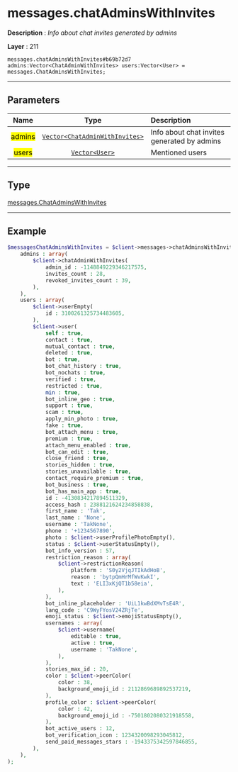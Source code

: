 # messages.chatAdminsWithInvites

**Description** : *Info about chat invites generated by admins*

**Layer** : 211

```tl
messages.chatAdminsWithInvites#b69b72d7 admins:Vector<ChatAdminWithInvites> users:Vector<User> = messages.ChatAdminsWithInvites;
```

---

## Parameters

| Name | Type | Description |
| :---: | :---: | :--- |
| <mark>admins</mark> | [`Vector<ChatAdminWithInvites>`](type/ChatAdminWithInvites) | Info about chat invites generated by admins |
| <mark>users</mark> | [`Vector<User>`](type/User) | Mentioned users |

---

## Type

[messages.ChatAdminsWithInvites](type/messages.ChatAdminsWithInvites)

---

## Example

```php
$messagesChatAdminsWithInvites = $client->messages->chatAdminsWithInvites(
	admins : array(
		$client->chatAdminWithInvites(
			admin_id : -1148849229346217575,
			invites_count : 28,
			revoked_invites_count : 39,
		),
	),
	users : array(
		$client->userEmpty(
			id : 3100261325734483605,
		),
		$client->user(
			self : true,
			contact : true,
			mutual_contact : true,
			deleted : true,
			bot : true,
			bot_chat_history : true,
			bot_nochats : true,
			verified : true,
			restricted : true,
			min : true,
			bot_inline_geo : true,
			support : true,
			scam : true,
			apply_min_photo : true,
			fake : true,
			bot_attach_menu : true,
			premium : true,
			attach_menu_enabled : true,
			bot_can_edit : true,
			close_friend : true,
			stories_hidden : true,
			stories_unavailable : true,
			contact_require_premium : true,
			bot_business : true,
			bot_has_main_app : true,
			id : -4130834217894511329,
			access_hash : 2388121624234858838,
			first_name : 'Tak',
			last_name : 'None',
			username : 'TakNone',
			phone : '+1234567890',
			photo : $client->userProfilePhotoEmpty(),
			status : $client->userStatusEmpty(),
			bot_info_version : 57,
			restriction_reason : array(
				$client->restrictionReason(
					platform : 'S0y2VjqJTIkAdHoB',
					reason : 'bytpQmHrMfWvKwkI',
					text : 'ELI3xKjQT1b58eia',
				),
			),
			bot_inline_placeholder : 'UiL1kwBdXMvTsE4R',
			lang_code : 'C9WyFYosV24ZRjTe',
			emoji_status : $client->emojiStatusEmpty(),
			usernames : array(
				$client->username(
					editable : true,
					active : true,
					username : 'TakNone',
				),
			),
			stories_max_id : 20,
			color : $client->peerColor(
				color : 38,
				background_emoji_id : 2112869689892537219,
			),
			profile_color : $client->peerColor(
				color : 42,
				background_emoji_id : -7501802080321918558,
			),
			bot_active_users : 12,
			bot_verification_icon : 1234320098293045812,
			send_paid_messages_stars : -1943375342597846855,
		),
	),
);
```